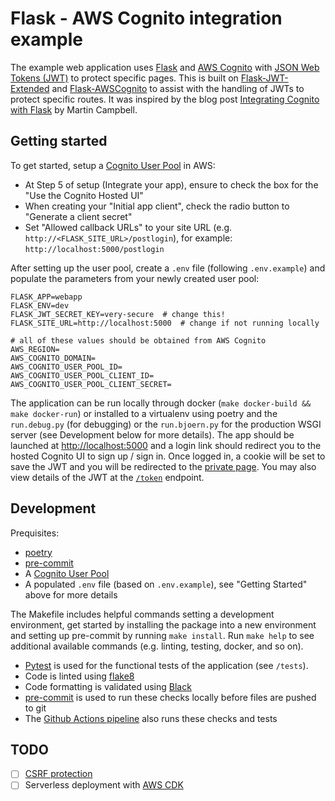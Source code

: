 # Flask - AWS Cognito integration example

The example web application uses [Flask](https://flask.palletsprojects.com/en/2.0.x/) and [AWS Cognito](https://aws.amazon.com/cognito/) with [JSON Web Tokens (JWT)](https://jwt.io/) to protect specific pages. This is built on [Flask-JWT-Extended](https://flask-jwt-extended.readthedocs.io/en/stable/) and [Flask-AWSCognito](https://flask-awscognito.readthedocs.io/en/latest/index.html) to assist with the handling of JWTs to protect specific routes. It was inspired by the blog post [Integrating Cognito with Flask](https://medium.com/analytics-vidhya/integrating-cognito-with-flask-e00010866054) by Martin Campbell.

## Getting started

To get started, setup a [Cognito User Pool](https://docs.aws.amazon.com/cognito/latest/developerguide/tutorial-create-user-pool.html) in AWS:

* At Step 5 of setup (Integrate your app), ensure to check the box for the "Use the Cognito Hosted UI"
* When creating your "Initial app client", check the radio button to "Generate a client secret"
* Set "Allowed callback URLs" to your site URL (e.g. `http://<FLASK_SITE_URL>/postlogin`), for example: `http://localhost:5000/postlogin`

After setting up the user pool, create a `.env` file (following `.env.example`) and populate the parameters from your newly created user pool:

```shell
FLASK_APP=webapp
FLASK_ENV=dev
FLASK_JWT_SECRET_KEY=very-secure  # change this!
FLASK_SITE_URL=http://localhost:5000  # change if not running locally

# all of these values should be obtained from AWS Cognito
AWS_REGION=
AWS_COGNITO_DOMAIN=
AWS_COGNITO_USER_POOL_ID=
AWS_COGNITO_USER_POOL_CLIENT_ID=
AWS_COGNITO_USER_POOL_CLIENT_SECRET=
```

The application can be run locally through docker (`make docker-build && make docker-run`) or installed to a virtualenv using poetry and the `run.debug.py` (for debugging) or the `run.bjoern.py` for the production WSGI server (see Development below for more details). The app should be launched at [http://localhost:5000](http://localhost:5000) and a login link should redirect you to the hosted Cognito UI to sign up / sign in. Once logged in, a cookie will be set to save the JWT and you will be redirected to the [private page](http://localhost:5000/private). You may also view details of the JWT at the [`/token`](http://localhost:5000/jwt) endpoint.

## Development

Prequisites:

* [poetry](https://python-poetry.org/)
* [pre-commit](https://pre-commit.com/)
* A [Cognito User Pool](https://aws.amazon.com/cognito/)
* A populated `.env` file (based on `.env.example`), see "Getting Started" above for more details

The Makefile includes helpful commands setting a development environment, get started by installing the package into a new environment and setting up pre-commit by running `make install`. Run `make help` to see additional available commands (e.g. linting, testing, docker, and so on).

* [Pytest](https://docs.pytest.org/en/6.2.x/) is used for the functional tests of the application (see `/tests`).
* Code is linted using [flake8](https://flake8.pycqa.org/en/latest/)
* Code formatting is validated using [Black](https://github.com/psf/black)
* [pre-commit](https://pre-commit.com/) is used to run these checks locally before files are pushed to git
* The [Github Actions pipeline](.github/workflows/pipeline.yml) also runs these checks and tests


## TODO

- [ ] [CSRF protection](https://flask-jwt-extended.readthedocs.io/en/stable/options/#cross-site-request-forgery-options)
- [ ] Serverless deployment with [AWS CDK](https://aws.amazon.com/cdk/)